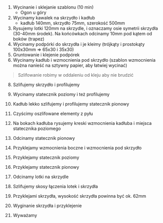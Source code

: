 1. Wycinanie i sklejanie szablonu (10 min)
   - Ogon u góry
2. Wycinamy kawalek na skrzydło i kadłub
   - kadłub 140mm, skrzydło 75mm, szerokość 500mm
3. Rysujemy lotki 120mm na skrzydle, i oznaczamy osie symetrii skrzydła (30-40mm środek). Na końcówkach odcinamy 10mm pod kątem od boków (trapez)
4. Wycinamy podpórki do skrzydła i je kleimy (trójkąty i prostokąty 100x30mm => 65x30 i 35x30)
5. Gruntowanie i klejenie podpórek
6. Wycinamy kadłub i wzmocnienia pod skrzydło (szablon wzmocnienia można nanieść na sztywny papier, aby łatwiej wycinać)

> Szlifowanie robimy w oddaleniu od kleju aby nie brudzić

8. Szlifujemy skrzydło i profilujemy
9. Wycinamy statecznik poziomy i też profilujemy
10. Kadłub lekko szlifujemy i profilujemy statecznik pionowy
11. Czyścimy oszlifowane elementy z pyłu

12. Na bokach kadłuba rysujemy kreski wzmocnienia kadłuba i miejsca statecznika poziomego
13. Odcinamy statecznik pionowy
14. Przyklejamy wzmocnienia boczne i wzmocnienia pod skrzydło
15. Przyklejamy statecznik poziomy
16. Przyklejamy statecznik pionowy

17. Odcinamy lotki na skrzydle
18. Szlifujemy skosy łączenia lotek i skrzydła
19. Przyklejami skrzydła, wysokość skrzydła powinna być ok. 62mm

20. Wyginanie skrzydła i przyklejenie

21. Wyważamy
